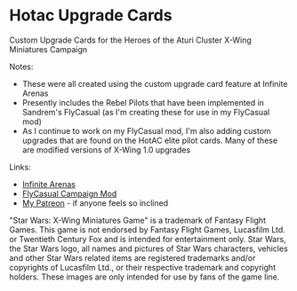 # Hotac Upgrade Cards

Custom Upgrade Cards for the Heroes of the Aturi Cluster X-Wing Miniatures Campaign

Notes:
* These were all created using the custom upgrade card feature at Infinite Arenas
* Presently includes the Rebel Pilots that have been implemented in Sandrem's FlyCasual (as I'm creating these for use in my FlyCasual mod)
* As I continue to work on my FlyCasual mod, I'm also adding custom upgrades that are found on the HotAC elite pilot cards. Many of these are modified versions of X-Wing 1.0 upgrades

Links:
* [Infinite Arenas](https://infinitearenas.com/)
* [FlyCasual Campaign Mod](https://github.com/sampson-matt/FlyCasual/releases)
* [My Patreon](patreon.com/user?u=84527220) - if anyone feels so inclined

"Star Wars: X-Wing Miniatures Game" is a trademark of Fantasy Flight Games. This game is not endorsed by Fantasy Flight Games, Lucasfilm Ltd. or Twentieth Century Fox and is intended for entertainment only. Star Wars, the Star Wars logo, all names and pictures of Star Wars characters, vehicles and other Star Wars related items are registered trademarks and/or copyrights of Lucasfilm Ltd., or their respective trademark and copyright holders. These images are only intended for use by fans of the game line.
